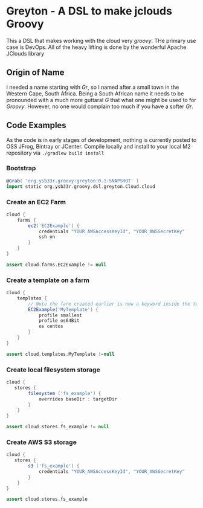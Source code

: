 Greyton - A DSL to make jclouds Groovy
======================================

This a DSL that makes working with the cloud very _groovy_. THe primary use case is DevOps.
All of the heavy lifting is done by the wonderful Apache JClouds library

Origin of Name
--------------

I needed a name starting with *Gr*, so I named after a small town in the Western Cape, South Africa. Being a
South African name it needs to be pronounded with a much more guttaral *G* that what one might be used to for *Groovy*.
However, no one would complain too much if you have a softer *Gr*.

Code Examples
-------------

As the code is in early stages of development, nothing is currently posted to OSS JFrog, Bintray or JCenter.
Compile locally and install to your local M2 repository via ```./gradlew build install```

### Bootstrap
```groovy
@Grab( 'org.ysb33r.groovy:greyton:0.1-SNAPSHOT' )
import static org.ysb33r.groovy.dsl.greyton.Cloud.cloud
```

### Create an EC2 Farm
```groovy
cloud {
    farms {
        ec2('EC2Example') {
            credentials "YOUR_AWSAccessKeyId", "YOUR_AWSSecretKey"
            ssh on
        }
    }
}

assert cloud.farms.EC2Example != null
```

### Create a template on a farm
```groovy
cloud {
    templates {
        // Note the farm created earlier is now a keyword inside the templates block
        EC2Example('MyTemplate') {
            profile smallest
            profile os64Bit
            os centos
        }
    }
}

assert cloud.templates.MyTemplate !=null
```

### Create local filesystem storage
```groovy
cloud {
   stores {
        filesystem ('fs_example') {
            overrides baseDir : targetDir
        }
    }
}

assert cloud.stores.fs_example != null
```

### Create AWS S3 storage
```groovy
cloud {
   stores {
        s3 ('fs_example') {
            credentials "YOUR_AWSAccessKeyId", "YOUR_AWSSecretKey"
        }
    }
}

assert cloud.stores.fs_example
```